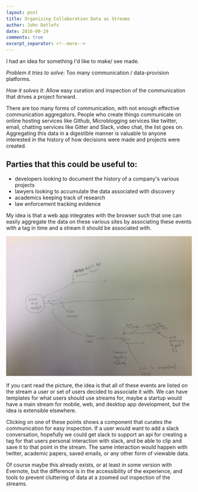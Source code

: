 ```yaml
---
layout: post
title: Organizing Collaboration Data as Streams
author: John Detlefs
date: 2016-09-29
comments: true
excerpt_separator: <!--more-->
---
```

I had an idea for something I'd like to make/ see made.

_Problem it tries to solve_: Too many communication / data-provision platforms.

_How it solves it_: Allow easy curation and inspection of the communication that 
drives a project forward.
<!--more-->


There are too many forms of communication, with not enough effective communication
aggregators. People who create things communicate on online hosting services like
Github, Microblogging services like twitter, email, chatting services like Gitter
and Slack, video chat, the list goes on. Aggregating this data in a digestible manner
is valuable to anyone interested in the history of how decisions were made and
projects were created.

Parties that this could be useful to:
------
+ developers looking to document the history of a company's various projects
+ lawyers looking to accumulate the data associated with discovery
+ academics keeping track of research
+ law enforcement tracking evidence

My idea is that a web app integrates with the browser such that one can easily aggregate
the data on these various sites by associating these events with a tag in time
and a stream it should be associated with.

![streams](/images/streams.jpg)

If you cant read the picture, the idea is that all of these events are listed
on the stream a user or set of users decided to associate it with. We can have
templates for what users should use streams for, maybe a startup would have a
main stream for mobile, web, and desktop app development, but the idea is
extensible elsewhere.

Clicking on one of these points shows a component that curates the communication
for easy inspection. If a user would want to add a slack conversation, hopefully
we could get slack to support an api for creating a tag for that users personal interaction
with slack, and be able to clip and save it to that point in the stream. The
same interaction would happen with twitter, academic papers, saved emails, or
any other form of viewable data.

Of course maybe this already exists, or at least in some version with Evernote,
but the difference is in the accessibility of the experience, and tools to prevent
cluttering of data at a zoomed out inspection of the streams.
